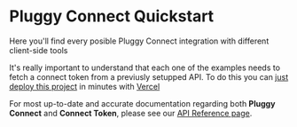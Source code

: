 # Pluggy Connect Quickstart

Here you'll find every posible Pluggy Connect integration with different client-side tools

It's really important to understand that each one of the examples needs to fetch a connect token from a previusly setupped API. To do this you can [just deploy this project](https://github.com/pluggyai/pluggy-connect-vercel) in minutes with [Vercel](https://vercel.com)

For most up-to-date and accurate documentation regarding both **Pluggy Connect** and **Connect Token**, please see our [API Reference page](https://docs.pluggy.ai).